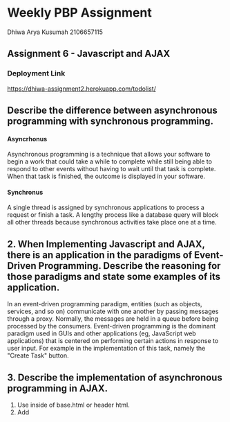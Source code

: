 # Weekly PBP Assignment
Dhiwa Arya Kusumah 
2106657115

## Assignment 6 - Javascript and AJAX
### Deployment Link
https://dhiwa-assignment2.herokuapp.com/todolist/

## Describe the difference between asynchronous programming with synchronous programming.
#### Asyncrhonus
Asynchronous programming is a technique that allows your software to begin a work that could take a while to complete while still being able to respond to other events without having to wait until that task is complete. When that task is finished, the outcome is displayed in your software.

#### Synchronus
A single thread is assigned by synchronous applications to process a request or finish a task. A lengthy process like a database query will block all other threads because synchronous activities take place one at a time.

## 2. When Implementing Javascript and AJAX, there is an application in the paradigms of Event-Driven Programming. Describe the reasoning for those paradigms and state some examples of its application.
In an event-driven programming paradigm, entities (such as objects, services, and so on) communicate with one another by passing messages through a proxy. Normally, the messages are held in a queue before being processed by the consumers.
Event-driven programming is the dominant paradigm used in GUIs and other applications (eg, JavaScript web applications) that is centered on performing certain actions in response to user input. For example in the implementation of this task, namely the "Create Task" button.

## 3. Describe the implementation of asynchronous programming in AJAX.
1. Use <script src="https://ajax.googleapis.com/ajax/libs/jquery/3.6.0/jquery.min.js"></script> inside of base.html or header html.
2. Add <script> inside html file to implement javascript.
3. Write AJAX syntax using JQuert in your script.
4. AJAX will listen to every request and response.
5. Each response or data will be processed asynchronously.
6. Allowing the page to show data without having it to resfresh.

## 4. Explain how you would implement the checklist above.
1. Create a new function into the views that allows it to return the data in json.
'''ruby
def show_json(request):
    task = Task.objects.filter(user=request.user)
    return HttpResponse(serializers.serialize("json", task), content_type="application/json")
'''
2. Add a new path for show_json
'''ruby
 path('json/', show_json, name='show_json'),
'''
3. Make a function to get the task to todolist.html
'''ruby
function showJson(){
        $.get("/todolist/json/", function(data){
            for(i = 0; i < data.length; i++){
                addText(data[i].fields.title, data[i].fields.description, data[i].fields.is_finished, data[i].fields.date, data[i].fields.pk)
            }
        })
    }
'''
4. Create a new create-task function for AJAX
'''ruby
def create_task_ajax(request):
     if request.method == 'POST':
        title = request.POST.get('title')
        description = request.POST.get('description')
        user = request.user
        date = datetime.datetime.now()
        is_finished = False
        item = Task(title=title, description=description, user=user, date=date, is_finished=is_finished)
        item.save()
        return JsonResponse({"Message": "Task Success"},status=200)
'''
5. Add new path for create_task_ajax
'''ruby
 path('create/', create_task_ajax, name = 'create_task_ajax'),
'''
6. Write a function in javascript that connects the modal to the create path and then allows it to be processed asynchronously
'''ruby
function makeCards(){
        let text= "";
        $.ajax({
            url: "{% url 'todolist:show_todolist_json' %}",
            type: "GET",
            dataType: "json",
            success: function(data){
                for(let task of data){
                    text += `<div class="m-2 card p-2">
                        <p class="text font-weight-bold">Task : ${task.fields.title}</p>
                        <p>Description : ${task.fields.description}</p>
                        <p>Created : ${task.fields.date}</p>
                        <p>Status : 
                            <span class=" ${task.fields.is_finished ? 'text-danger unfinished':'text-success finished'}">
                                ${task.fields.is_finished ? 'Completed':'Unfinished'}
                            </span>
                        </p>
                        <button class="btn" ><a><i class="fa fa-trash"></i></a></button>
                        <input class='todolist-check' 
                                        type="checkbox" 
                                        id='${task.pk}' 
                                        value= '${task.pk}'
                                        name="finishbtn"
                                        ${task.fields.is_finished ?  'checked':''} 
                                        />             
                    </div>`             

                }
                $('#card-container').html(text);

            } ,
            error: function(data){
                console.log('Error Detected');
            }
        })}

    function submitForm(){
            $.ajax({
                type: "POST",
                url: "{% url 'todolist:create_task_ajax' %}",
                data: {
                    title: $("#inputTitle").val(),
                    description: $("#inputDescription").val(),
                    csrfmiddlewaretoken: "{{ csrf_token }}",
                  },
                dataType: "json",
                success: function(){
                    $("#modalForm").modal('hide')
                    makeCards()
                },
                error: function(error){
                    alert("error")
                }
            })
            return false;
        
    }
'''

